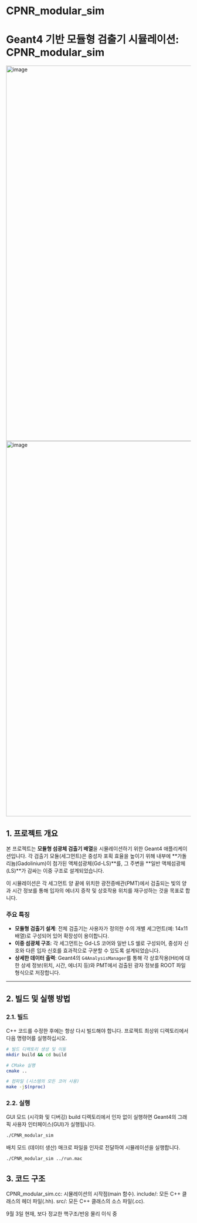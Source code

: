 # CPNR_modular_sim
# Geant4 기반 모듈형 검출기 시뮬레이션: CPNR_modular_sim
<img width="1320" height="1020" alt="image" src="https://github.com/user-attachments/assets/7f61aa08-f10d-4450-8f7b-e7df066cb323" />
<img width="1320" height="1020" alt="image" src="https://github.com/user-attachments/assets/a0cb7f6a-d35e-4c8c-9937-1430881596ce" />

## 1. 프로젝트 개요

본 프로젝트는 **모듈형 섬광체 검출기 배열**을 시뮬레이션하기 위한 Geant4 애플리케이션입니다. 각 검출기 모듈(세그먼트)은 중성자 포획 효율을 높이기 위해 내부에 **가돌리늄(Gadolinium)이 첨가된 액체섬광체(Gd-LS)**를, 그 주변을 **일반 액체섬광체(LS)**가 감싸는 이중 구조로 설계되었습니다.

이 시뮬레이션은 각 세그먼트 양 끝에 위치한 광전증배관(PMT)에서 검출되는 빛의 양과 시간 정보를 통해 입자의 에너지 증착 및 상호작용 위치를 재구성하는 것을 목표로 합니다.

### 주요 특징

* **모듈형 검출기 설계**: 전체 검출기는 사용자가 정의한 수의 개별 세그먼트(예: 14x11 배열)로 구성되어 있어 확장성이 용이합니다.
* **이중 섬광체 구조**: 각 세그먼트는 Gd-LS 코어와 일반 LS 쉘로 구성되어, 중성자 신호와 다른 입자 신호를 효과적으로 구분할 수 있도록 설계되었습니다.
* **상세한 데이터 출력**: Geant4의 `G4AnalysisManager`를 통해 각 상호작용(Hit)에 대한 상세 정보(위치, 시간, 에너지 등)와 PMT에서 검출된 광자 정보를 ROOT 파일 형식으로 저장합니다.

---

## 2. 빌드 및 실행 방법

### 2.1. 빌드

C++ 코드를 수정한 후에는 항상 다시 빌드해야 합니다. 프로젝트 최상위 디렉토리에서 다음 명령어를 실행하십시오.

```bash
# 빌드 디렉토리 생성 및 이동
mkdir build && cd build

# CMake 실행
cmake ..

# 컴파일 (시스템의 모든 코어 사용)
make -j$(nproc)
```
### 2.2. 실행
GUI 모드 (시각화 및 디버깅)
build 디렉토리에서 인자 없이 실행하면 Geant4의 그래픽 사용자 인터페이스(GUI)가 실행됩니다.

```bash
./CPNR_modular_sim
```
배치 모드 (데이터 생산)
매크로 파일을 인자로 전달하여 시뮬레이션을 실행합니다.

```bash
./CPNR_modular_sim ../run.mac
```
## 3. 코드 구조
CPNR_modular_sim.cc: 시뮬레이션의 시작점(main 함수).
include/: 모든 C++ 클래스의 헤더 파일(.hh).
src/: 모든 C++ 클래스의 소스 파일(.cc).

9월 3일 현재, 보다 정교한 핵구조/반응 물리 이식 중
